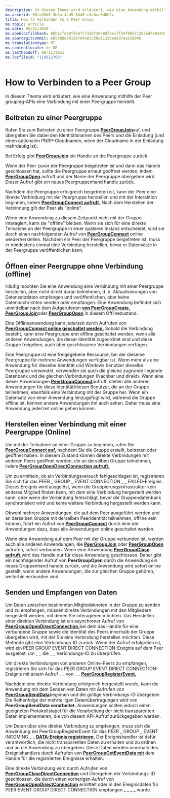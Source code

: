 ```yaml
---
description: In diesem Thema wird erläutert, wie eine Anwendung mithilfe der Peer grouping-APIs eine Verbindung mit einer Peergruppe herstellt.
ms.assetid: 56fa28d8-3b3a-4cd5-8448-c8c4ce8d0b2c
title: How to Verbinden to a Peer Group
ms.topic: article
ms.date: 05/31/2018
ms.openlocfilehash: 0bb1cfd08fde0fc733873648dfae1ffb4f86b713b3ed790430686b641a893d23
ms.sourcegitcommit: e858bbe701567d4583c50a11326e42d7ea51804b
ms.translationtype: MT
ms.contentlocale: de-DE
ms.lasthandoff: 08/11/2021
ms.locfileid: "118612766"
---
```

# <a name="how-to-connect-to-a-peer-group"></a>How to Verbinden to a Peer Group

In diesem Thema wird erläutert, wie eine Anwendung mithilfe der Peer grouping-APIs eine Verbindung mit einer Peergruppe herstellt.

## <a name="joining-a-peer-group"></a>Beitreten zu einer Peergruppe

Rufen Sie zum Beitreten zu einer Peergruppe [**PeerGroupJoin**](/windows/desktop/api/P2P/nf-p2p-peergroupjoin)auf, und übergeben Sie dabei den Identitätsnamen des Peers und die Einladung (und einen optionalen PNRP-Cloudnamen, wenn der Cloudname in der Einladung mehrdeutig ist).

Bei Erfolg gibt [**PeerGroupJoin**](/windows/desktop/api/P2P/nf-p2p-peergroupjoin) ein Handle an die Peergruppe zurück.

Wenn der Peer zuvor der Peergruppe beigetreten ist und dann das Handle geschlossen hat, sollte die Peergruppe erneut geöffnet werden, indem [**PeerGroupOpen**](/windows/desktop/api/P2P/nf-p2p-peergroupopen) aufruft und der Name der Peergruppe übergeben wird. Dieser Aufruf gibt ein neues Peergruppenhand handle zurück.

Nachdem die Peergruppe erfolgreich beigetreten ist, kann der Peer eine direkte Verbindung mit der Peergruppe herstellen und mit der Interaktion beginnen, indem [**PeerGroupConnect aufruft.**](/windows/desktop/api/P2P/nf-p2p-peergroupconnect) Nach dem Herstellen der Verbindung gilt der Peer als "online".

Wenn eine Anwendung zu diesem Zeitpunkt nicht mit der Gruppe interagiert, kann sie "offline" bleiben. Wenn sie sich für eine direkte Teilnahme an der Peergruppe in einer späteren Instanz entscheidet, wird sie durch einen nachfolgenden Aufruf von [**PeerGroupConnect**](/windows/desktop/api/P2P/nf-p2p-peergroupconnect) online wiederherstellen. Nachdem ein Peer der Peergruppe beigetreten ist, muss er mindestens einmal eine Verbindung herstellen, bevor er Datensätze in der Peergruppe veröffentlichen kann.

## <a name="opening-a-peer-group-without-connecting-offline"></a>Öffnen einer Peergruppe ohne Verbindung (offline)

Häufig möchten Sie eine Anwendung eine Verbindung mit einer Peergruppe herstellen, aber nicht direkt daran teilnehmen, d. b. Aktualisierungen von Datensatzdaten empfangen und veröffentlichen, aber keine Datennachrichten senden oder empfangen. Eine Anwendung befindet sich unmittelbar nach dem Aufgerufenen [**von PeerGroupCreate,**](/windows/desktop/api/P2P/nf-p2p-peergroupcreate) [**PeerGroupJoin**](/windows/desktop/api/P2P/nf-p2p-peergroupjoin)oder [**PeerGroupOpen**](/windows/desktop/api/P2P/nf-p2p-peergroupopen) in diesem Offlinezustand.

Eine Offlineanwendung kann jederzeit durch Aufrufen von [**PeerGroupConnect online geschaltet werden.**](/windows/desktop/api/P2P/nf-p2p-peergroupconnect) Sobald die Verbindung besteht, kann eine Peergruppe erst offline geschaltet werden, wenn alle anderen Anwendungen, die dieser Identität zugeordnet sind und diese Gruppe freigeben, auch über geschlossene Verbindungen verfügen.

Eine Peergruppe ist eine freigegebene Ressource, bei der dieselbe Peergruppe für mehrere Anwendungen verfügbar ist. Wenn mehr als eine Anwendung für dieselbe Identität und Windows benutzer dieselbe Peergruppe verwendet, verwenden sie auch die gleiche zugrunde liegende Datenbank und die gleichen Verbindungen (Nachbar und direkt). Wenn eine dieser Anwendungen [**PeerGroupConnect**](/windows/desktop/api/P2P/nf-p2p-peergroupconnect)aufruft, stellen alle anderen Anwendungen für diese Identität/diesen Benutzer, die an der Gruppe teilnehmen, ebenfalls eine Verbindung mit der Gruppe her. Wenn ein Datensatz von einer Anwendung hinzugefügt wird, während die Gruppe offline ist, können andere Anwendungen ihn auch sehen. Daher muss eine Anwendung jederzeit online gehen können.

## <a name="connecting-to-a-peer-group-online"></a>Herstellen einer Verbindung mit einer Peergruppe (Online)

Um mit der Teilnahme an einer Gruppe zu beginnen, rufen Sie [**PeerGroupConnect auf,**](/windows/desktop/api/P2P/nf-p2p-peergroupconnect) nachdem Sie die Gruppe erstellt, beitreten oder geöffnet haben. In diesem Zustand können direkte Verbindungen mit anderen Peers geöffnet werden, die an derselben Gruppe teilnehmen, indem [**PeerGroupOpenDirectConnection aufruft.**](/windows/desktop/api/P2P/nf-p2p-peergroupopendirectconnection)

Um zu ermitteln, ob ein Verbindungsversuch fehlgeschlagen ist, registrieren Sie sich für das PEER \_ GROUP \_ EVENT CONNECTION \_ \_ FAILED-Ereignis. Dieses Ereignis wird ausgelöst, wenn die Gruppierungsinfrastruktur kein anderes Mitglied finden kann, mit dem eine Verbindung hergestellt werden kann, oder wenn die Verbindung fehlschlägt, bevor die Gruppendatenbank synchronisiert wird und keine weitere Verbindung hergestellt werden kann.

Obwohl mehrere Anwendungen, die auf dem Peer ausgeführt werden und an derselben Gruppe mit derselben Peeridentität teilnehmen, offline sein können, führt ein Aufruf von [**PeerGroupConnect**](/windows/desktop/api/P2P/nf-p2p-peergroupconnect) durch eine der Anwendungen dazu, dass alle Anwendungen online geschaltet werden.

Wenn eine Anwendung auf dem Peer mit der Gruppe verbunden ist, werden auch alle anderen Anwendungen, die [**PeerGroupJoin**](/windows/desktop/api/P2P/nf-p2p-peergroupjoin) oder [**PeerGroupOpen**](/windows/desktop/api/P2P/nf-p2p-peergroupopen) aufrufen, sofort verbunden. Wenn eine Anwendung [**PeerGroupClose aufruft,**](/windows/desktop/api/P2P/nf-p2p-peergroupclose)wird das Handle nur für diese Anwendung geschlossen. Daher gibt ein nachfolgender Aufruf von **PeerGroupOpen** durch die Anwendung ein neues Gruppenhand handle zurück, und die Anwendung wird sofort online gestellt, wenn andere Anwendungen, die zur gleichen Gruppe gehören, weiterhin verbunden sind.

## <a name="sending-and-receiving-data"></a>Senden und Empfangen von Daten

Um Daten zwischen bestimmten Mitgliedsknoten in der Gruppe zu senden und zu empfangen, müssen direkte Verbindungen mit den Mitgliedern hergestellt werden, mit denen Sie interagieren möchten. Das Herstellen einer direkten Verbindung ist ein asynchroner Aufruf von [**PeerGroupOpenDirectConnection,**](/windows/desktop/api/P2P/nf-p2p-peergroupopendirectconnection)bei dem das Handle für eine verbundene Gruppe sowie die Identität des Peers innerhalb der Gruppe übergeben wird, mit der Sie eine Verbindung herstellen möchten. Diese Methode gibt eine Verbindungs-ID zurück. Wenn der Aufruf erfolgreich ist, wird ein PEER GROUP EVENT DIRECT CONNECTION-Ereignis auf dem Peer ausgelöst, um \_ \_ die \_ \_ Verbindungs-ID zu überprüfen.

Um direkte Verbindungen von anderen Online-Peers zu empfangen, registrieren Sie sich für das PEER GROUP EVENT DIRECT CONNECTION-Ereignis mit einem Aufruf \_ \_ von \_ \_ [**PeerGroupRegisterEvent.**](/windows/desktop/api/P2P/nf-p2p-peergroupregisterevent)

Nachdem eine direkte Verbindung erfolgreich hergestellt wurde, kann die Anwendung mit dem Senden von Daten mit Aufrufen von [**PeerGroupSendData**](/windows/desktop/api/P2P/nf-p2p-peergroupsenddata)beginnen und die gültige Verbindungs-ID übergeben. Die Reihenfolge der mehrteiligen Datenübertragungen wird von **PeerGroupSendData verarbeitet.** Anwendungen sollten jedoch einen geeigneten Protokollstapel für die Verarbeitung der nicht transparenten Daten implementieren, die von diesem API-Aufruf zurückgegeben werden.

Um Daten über eine direkte Verbindung zu empfangen, muss sich die Anwendung bei PeerGroupRegisterEvent für das PEER \_ GROUP \_ EVENT INCOMING \_ \_ [**DATA-Ereignis registrieren.**](/windows/desktop/api/P2P/nf-p2p-peergroupregisterevent) Der Ereignishandler ist dafür verantwortlich, die nicht transparenten Daten zu erhalten und zu ordnen und an die Anwendung zu übergeben. Diese Daten werden innerhalb des Ereignishandlers durch Aufrufen von [**PeerGroupGetEventData mit**](/windows/desktop/api/P2P/nf-p2p-peergroupgeteventdata) dem Handle für die registrierten Ereignisse erhalten.

Eine direkte Verbindung wird durch Aufrufen von [**PeerGroupCloseDirectConnection**](/windows/desktop/api/P2P/nf-p2p-peergroupclosedirectconnection) und Übergeben der Verbindungs-ID geschlossen, die durch einen vorherigen Aufruf von [**PeerGroupOpenDirectConnection**](/windows/desktop/api/P2P/nf-p2p-peergroupopendirectconnection) ermittelt oder in den Ereignisdaten für PEER EVENT GROUP DIRECT CONNECTION empfangen \_ \_ \_ \_ wurde.

 

 



